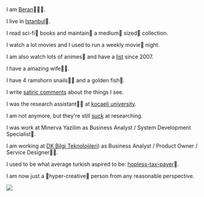 I am [Beran](http://linkedin.com/berang)👨🏻‍💻.

I live in [Istanbul](https://goo.gl/maps/h7Rjc3DWPEtNWRxo8)🌇.

I read sci-fi🤖 books and maintain🧬 a medium🧮 sized🔭 collection.

I watch a lot movies and I used to run a weekly movie🎥 night.

I am also watch lots of animes🗾 and have a [list](https://myanimelist.net/profile/TuruMaji) since 2007.

I have a amazing wife👩‍⚕️.

I have 4 ramshorn snails🐌🐏 and a golden fish🐠.

I write [satiric comments](https://twitter.com/turumaji) about the things I see.

I was the research assistant👨‍🏫 at [kocaeli university](https://www.timeshighereducation.com/world-university-rankings/kocaeli-university).

I am not anymore, but they're still [suck](https://onedio.com/haber/sadece-kocaeli-universitesi-nde-okuyanlarin-bildigi-15-durum-786254) at researching.

I was work at Minerva Yazilim as Business Analyst / System Development Specialist📁.

I am working at [DK Bilgi Teknolojileri](https://github.com/DK-Bilgi-Teknolojileri)) as Business Analyst / Product Owner / Service Designer🕵🏼.

I used to be what average turkish aspired to be: [hopless-tax-payer](https://tr.wikipedia.org/wiki/T%C3%BCrkiye%27deki_vergiler)💸.

I am now just a 🎯hyper-creative🎨 person from any reasonable perspective.

![](https://komarev.com/ghpvc/?username=berangurleme&color=orange)

